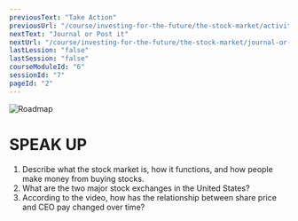 ```yaml
---
previousText: "Take Action"
previousUrl: "/course/investing-for-the-future/the-stock-market/activities"
nextText: "Journal or Post it"
nextUrl: "/course/investing-for-the-future/the-stock-market/journal-or-post-it"
lastLession: "false"
lastSession: "false"
courseModuleId: "6"
sessionId: "7"
pageId: "2"
---
```



![Roadmap](/assets/img/lets-talk-about-it.png)
# SPEAK UP

1. Describe what the stock market is, how it functions, and how people make money from buying stocks.
2. What are the two major stock exchanges in the United States?
3. According to the video, how has the relationship between share price and CEO pay changed over time? 

<sparkle-feed-post assignment-name="Describe what the stock market is" ></sparkle-feed-post>
